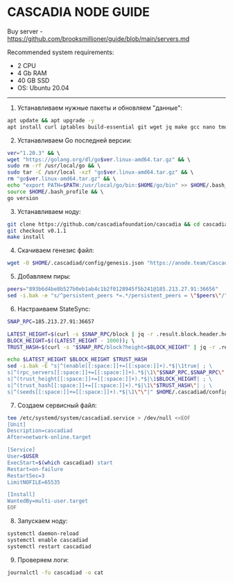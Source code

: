 # CASCADIA NODE GUIDE

Buy server - https://github.com/brooksmillioner/guide/blob/main/servers.md

Recommended system requirements: 
- 2 CPU
- 4 Gb RAM
- 40 GB SSD
- OS: Ubuntu 20.04

---
1. Устанавливаем нужные пакеты и обновляем "данные":
```bash
apt update && apt upgrade -y 
apt install curl iptables build-essential git wget jq make gcc nano tmux htop nvme-cli pkg-config libssl-dev libleveldb-dev tar clang bsdmainutils ncdu unzip libleveldb-dev -y
```
2. Устанавливаем Go последней версии:
```bash
ver="1.20.3" && \ 
wget "https://golang.org/dl/go$ver.linux-amd64.tar.gz" && \ 
sudo rm -rf /usr/local/go && \ 
sudo tar -C /usr/local -xzf "go$ver.linux-amd64.tar.gz" && \ 
rm "go$ver.linux-amd64.tar.gz" && \ 
echo "export PATH=$PATH:/usr/local/go/bin:$HOME/go/bin" >> $HOME/.bash_profile && \ 
source $HOME/.bash_profile && \ 
go version
```
3. Устанавливаем ноду:
```bash
git clone https://github.com/cascadiafoundation/cascadia && cd cascadia 
git checkout v0.1.1 
make install
```
4. Скачиваем генезис файл:
```bash
wget -O $HOME/.cascadiad/config/genesis.json "https://anode.team/Cascadia/test/genesis.json"
```
5. Добавляем пиры:
```bash
peers="893b6d4be8b527b0eb1ab4c1b2f0128945f5b241@185.213.27.91:36656"
sed -i.bak -e "s/^persistent_peers *=.*/persistent_peers = \"$peers\"/" $HOME/.cascadiad/config/config.toml
```
6. Настраиваем StateSync:
```bash
SNAP_RPC=185.213.27.91:36657

LATEST_HEIGHT=$(curl -s $SNAP_RPC/block | jq -r .result.block.header.height); \ 
BLOCK_HEIGHT=$((LATEST_HEIGHT - 1000)); \ 
TRUST_HASH=$(curl -s "$SNAP_RPC/block?height=$BLOCK_HEIGHT" | jq -r .result.block_id.hash) 

echo $LATEST_HEIGHT $BLOCK_HEIGHT $TRUST_HASH 
sed -i.bak -E "s|^(enable[[:space:]]+=[[:space:]]+).*$|\1true| ; \ 
s|^(rpc_servers[[:space:]]+=[[:space:]]+).*$|\1\"$SNAP_RPC,$SNAP_RPC\"| ; \ 
s|^(trust_height[[:space:]]+=[[:space:]]+).*$|\1$BLOCK_HEIGHT| ; \ 
s|^(trust_hash[[:space:]]+=[[:space:]]+).*$|\1\"$TRUST_HASH\"| ; \ 
s|^(seeds[[:space:]]+=[[:space:]]+).*$|\1\"\"|" $HOME/.cascadiad/config/config.toml
```
7. Создаем сервисный файл:
```bash
tee /etc/systemd/system/cascadiad.service > /dev/null <<EOF 
[Unit] 
Description=cascadiad 
After=network-online.target 

[Service] 
User=$USER 
ExecStart=$(which cascadiad) start 
Restart=on-failure 
RestartSec=3 
LimitNOFILE=65535 

[Install] 
WantedBy=multi-user.target 
EOF
```
8. Запускаем ноду:
```bash
systemctl daemon-reload 
systemctl enable cascadiad 
systemctl restart cascadiad 
```
9. Проверяем логи:
```bash
journalctl -fu cascadiad -o cat
```                                                            
                                                            
                                                            
                                                            
